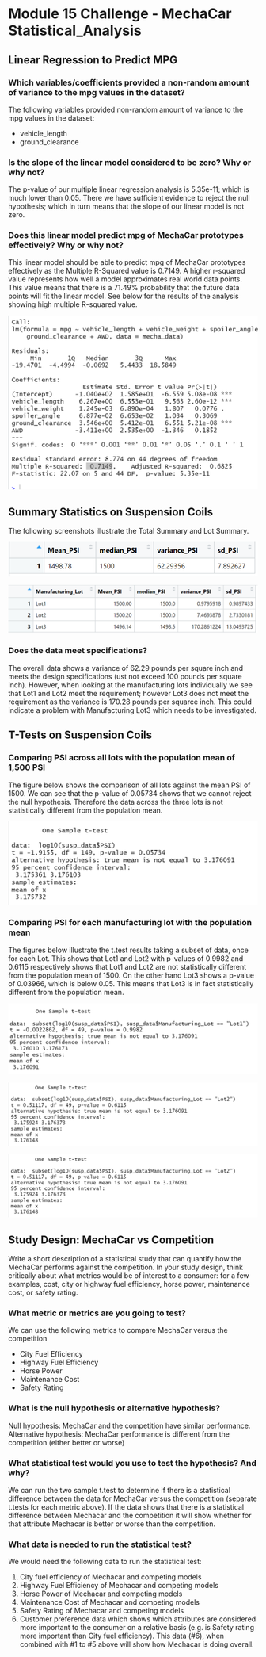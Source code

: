 # Module 15 Challenge - MechaCar Statistical_Analysis

## Linear Regression to Predict MPG

### Which variables/coefficients provided a non-random amount of variance to the mpg values in the dataset?
The following variables provided non-random amount of variance to the mpg values in the dataset:

- vehicle_length
- ground_clearance

### Is the slope of the linear model considered to be zero? Why or why not?
The p-value of our multiple linear regression analysis is 5.35e-11; which is much lower than 0.05. There we have sufficient evidence to reject the null hypothesis; which in turn means that the slope of our linear model is not zero.

### Does this linear model predict mpg of MechaCar prototypes effectively? Why or why not?
This linear model should be able to predict mpg of MechaCar prototypes effectively as the Multiple R-Squared value is 0.7149. A higher r-squared value represents how well a model approximates real world data points. This value means that there is a 71.49% probability that the future data points will fit the linear model. See below for the results of the analysis showing high multiple R-squared value.

![](Resources/Deliverable1-mpg-linear-analysis.PNG)

## Summary Statistics on Suspension Coils

The following screenshots illustrate the Total Summary and Lot Summary.

![](Resources/total_summary_dataframe.PNG)

![](Resources/lot_summary_dataframe.PNG)

### Does the data meet specifications?
The overall data shows a variance of 62.29 pounds per square inch and meets the design specifications (ust not exceed 100 pounds per square inch). However, when looking at the manufacturing lots individually we see that Lot1 and Lot2 meet the requirement; however Lot3 does not meet the requirement as the variance is 170.28 pounds per squarce inch. This could indicate a problem with Manufacturing Lot3 which needs to be investigated.

## T-Tests on Suspension Coils

### Comparing PSI across all lots with the population mean of 1,500 PSI

The figure below shows the comparison of all lots against the mean PSI of 1500. We can see that the p-value of 0.05734 shows that we cannot reject the null hypothesis. Therefore the data across the three lots is not statistically different from the population mean.

![](Resources/Del3-All-Lots-PSI.PNG)

### Comparing PSI for each manufacturing lot with the population mean

The figures below illustrate the t.test results taking a subset of data, once for each Lot. This shows that Lot1 and Lot2 with p-values of  0.9982 and 0.6115 respectively shows that Lot1 and Lot2 are not statistically different from the population mean of 1500. On the other hand Lot3 shows a p-value of 0.03966, which is below 0.05. This means that Lot3 is in fact statistically different from the population mean.

![](Resources/Del3-Lot1.PNG)

![](Resources/Del3-Lot2.PNG)

![](Resources/Del3-Lot2.PNG)


## Study Design: MechaCar vs Competition

Write a short description of a statistical study that can quantify how the MechaCar performs against the competition. In your study design, think critically about what metrics would be of interest to a consumer: for a few examples, cost, city or highway fuel efficiency, horse power, maintenance cost, or safety rating.

### What metric or metrics are you going to test?
We can use the following metrics to compare MechaCar versus the competition
- City Fuel Efficiency
- Highway Fuel Efficiency
- Horse Power 
- Maintenance Cost
- Safety Rating

### What is the null hypothesis or alternative hypothesis?
Null hypothesis: MechaCar and the competition have similar performance.
Alternative hypothesis: MechaCar performance is different from the competition (either better or worse)

### What statistical test would you use to test the hypothesis? And why?
We can run the two sample t.test to determine if there is a statistical difference between the data for MechaCar versus the competition (separate t.tests for each metric above). If the data shows that there is a statistical difference between Mechacar and the competition it will show whether for that attribute Mechacar is better or worse than the competition.

### What data is needed to run the statistical test?
We would need the following data to run the statistical test:

1. City fuel efficiency of Mechacar and competing models 
2. Highway Fuel Efficiency of Mechacar and competing models
3. Horse Power of Mechacar and competing models
4. Maintenance Cost of Mechacar and competing models
5. Safety Rating of Mechacar and competing models
6. Customer preference data which shows which attributes are considered more important to the consumer on a relative basis (e.g. is Safety rating more important than City fuel efficiency). This data (#6), when combined with #1 to #5 above will show how Mechacar is doing overall.